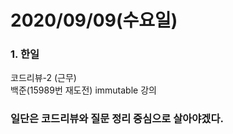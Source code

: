 2020/09/09(수요일)
=============================

### 1. 한일
코드리뷰-2 (근무)      
백준(15989번 재도전)
immutable 강의

### 일단은 코드리뷰와 질문 정리 중심으로 살아야겠다.         
